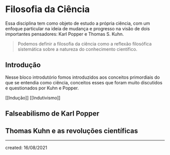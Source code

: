 # Filosofia da Ciência
Essa disciplina tem como objeto de estudo a própria ciência, com um enfoque particular na ideia de mudança e progresso na visão de dois importantes pensadores: Karl Popper e Thomas S. Kuhn.

> Podemos definir a filosofia da ciência como a reflexão filosófica sistemática sobre a natureza do conhecimento científico.

## Introdução
Nesse bloco introdutório fomos introduzidos aos conceitos primordiais do que se entendia como ciência, conceitos esses que foram muito discutidos e questionados por Kuhn e Popper.

[[Indução]]
[[Indutivismo]]

## Falseabilismo de Karl Popper

## Thomas Kuhn e as revoluções científicas

---

created: 16/08/2021
